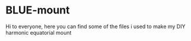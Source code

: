 # BLUE-mount


Hi to everyone, here you can find some of the files i used to make my DIY harmonic equatorial mount
